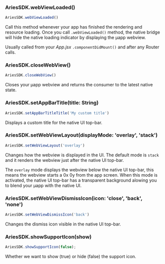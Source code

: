 ### AriesSDK.webViewLoaded()

```js readonly
AriesSDK.webViewLoaded()
```

Call this method whenever your app has finished the rendering and resource loading. Once you call `.webViewLoaded()` method, the native bridge will hide the native loading indicator by displaying the µapp webview.

Usually called from your *App.jsx* `.componentDidMount()` and after any Router calls.

### AriesSDK.closeWebView()

```js readonly
AriesSDK.closeWebView()
```

Closes your µapp webview and returns the consumer to the latest native state.


### AriesSDK.setAppBarTitle(title: String)

```js readonly
AriesSDK.setAppBarTitleTitle('My custom title')
```

Displays a custom title for the native UI top-bar.

### AriesSDK.setWebViewLayout(displayMode: 'overlay', 'stack')

```js readonly
AriesSDK.setWebViewLayout('overlay')
```

Changes how the webview is displayed in the UI. The default mode is `stack` and it renders the webview just after the native UI top-bar.

The `overlay` mode displays the webview below the native UI top-bar, this means the webview starts a 0x 0y from the app screen. When this mode is activated, the native UI top-bar has a transparent background alowing you to blend your µapp with the native UI.

### AriesSDK.setWebViewDismissIcon(icon: 'close', 'back', 'none')

```js readonly
AriesSDK.setWebViewDismissIcon('back')
```

Changes the dismiss icon visible in the native UI top-bar.

### AriesSDK.showSupportIcon(show)

```js readonly
AriesSDK.showSupportIcon(false);
```

Whether we want to show (true) or hide (false) the support icon.
